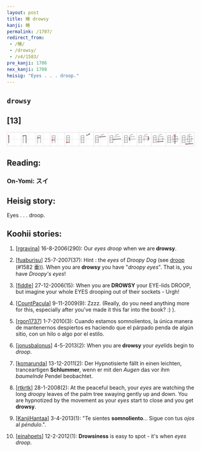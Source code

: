 ```yaml
---
layout: post
title: 睡 drowsy
kanji: 睡
permalink: /1707/
redirect_from:
 - /睡/
 - /drowsy/
 - /v4/1583/
pre_kanji: 1706
nex_kanji: 1708
heisig: "Eyes . . . droop."
---
```


## `drowsy`

## [13]

<div class="stroke"><img src="../images/E79DA1.png" /></div>

## Reading:

### On-Yomi: スイ

## Heisig story:

Eyes . . . droop.

## Koohii stories:

1) [<a href="http://kanji.koohii.com/profile/rgravina">rgravina</a>] 16-8-2006(290): Our <em>eyes</em> <em>droop</em> when we are<strong> drowsy</strong>.

2) [<a href="http://kanji.koohii.com/profile/fuaburisu">fuaburisu</a>] 25-7-2007(37): Hint : the <em>eyes</em> of <em>Droopy Dog</em> (see <a href="../1582">droop</a> (#1582 垂)). When you are<strong> drowsy</strong> you have &quot;<em>droopy eyes</em>&quot;. That is, you have <em>Droopy&#039;s eyes</em>!

3) [<a href="http://kanji.koohii.com/profile/fiddle">fiddle</a>] 27-12-2006(15): When you are<strong> DROWSY</strong> your EYE-lids DROOP, but imagine your whole EYES drooping out of their sockets - Urgh!

4) [<a href="http://kanji.koohii.com/profile/CountPacula">CountPacula</a>] 9-11-2009(9): Zzzz. (Really, do you need anything more for this, especially after you&#039;ve made it this far into the book? :) ).

5) [<a href="http://kanji.koohii.com/profile/rgon1737">rgon1737</a>] 1-7-2010(3): Cuando estamos somnolientos, la única manera de mantenernos despiertos es haciendo que el párpado penda de algún sitio, con un hilo o algo por el estilo.

6) [<a href="http://kanji.koohii.com/profile/jonusbalonus">jonusbalonus</a>] 4-5-2013(2): When you are<strong> drowsy</strong> your <em>eye</em>lids begin to <em>droop</em>.

7) [<a href="http://kanji.koohii.com/profile/komarunda">komarunda</a>] 13-12-2011(2): Der Hypnotisierte fällt in einen leichten, tranceartigen <strong>Schlummer</strong>, wenn er mit den <em>Augen</em> das vor ihm <em>baumelnde</em> Pendel beobachtet.

8) [<a href="http://kanji.koohii.com/profile/rtkrtk">rtkrtk</a>] 28-1-2008(2): At the peaceful beach, your <em>eyes</em> are watching the long <em>droop</em>y leaves of the palm tree swaying gently up and down. You are hypnotized by the movement as your <em>eyes</em> start to close and you get<strong> drowsy</strong>.

9) [<a href="http://kanji.koohii.com/profile/KanjiHantaa">KanjiHantaa</a>] 3-4-2013(1): &quot;Te sientes <strong>somnoliento</strong>... Sigue con tus <em>ojos</em> al <em>péndulo</em>.&quot;.

10) [<a href="http://kanji.koohii.com/profile/einahpets">einahpets</a>] 12-2-2012(1): <strong>Drowsiness</strong> is easy to spot - it&#039;s when <em>eyes droop</em>.
